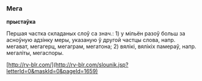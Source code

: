 ### Мега
**прыстаўка**

Першая частка складаных слоў са знач.: 1) у мільён разоў больш за асноўную адзінку меры, указаную ў другой частцы слова, напр. мегават, мегагерц, мегаграм, мегатона; 2) вялікі, вялікіх памераў, напр. мегаліты, мегаспоры.

<a rel="author">[http://rv-blr.com/](http://rv-blr.com/slounik.jsp?letterId=0&maskId=0&pageId=1659)</a>
